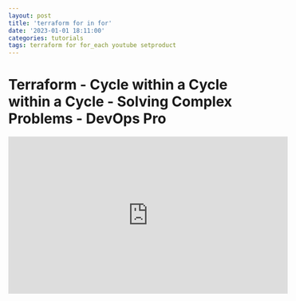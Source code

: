 ```yaml
---
layout: post
title: 'terraform for in for'
date: '2023-01-01 18:11:00'
categories: tutorials
tags: terraform for for_each youtube setproduct
---
```


# Terraform - Cycle within a Cycle within a Cycle - Solving Complex Problems - DevOps Pro

<iframe width="560" height="315" src="https://www.youtube.com/embed/nSWcVKBUozY" title="YouTube video player" frameborder="0" allow="accelerometer; autoplay; clipboard-write; encrypted-media; gyroscope; picture-in-picture; web-share" allowfullscreen></iframe>

